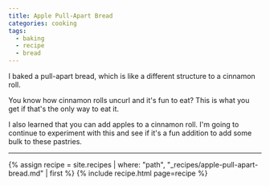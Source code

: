```yaml
---
title: Apple Pull-Apart Bread
categories: cooking
tags:
  - baking
  - recipe
  - bread
---
```


I baked a pull-apart bread, which is like a different structure to a cinnamon roll.

You know how cinnamon rolls uncurl and it's fun to eat?
This is what you get if that's the only way to eat it.

I also learned that you can add apples to a cinnamon roll.
I'm going to continue to experiment with this and see if it's a fun addition to add some bulk to these pastries.

---

{% assign recipe = site.recipes | where: "path",  "_recipes/apple-pull-apart-bread.md" | first %}
{% include recipe.html page=recipe %}
